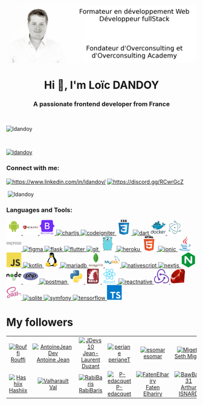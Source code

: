 ![Banner](https://github.com/ldandoy/ldandoy/blob/main/img/ban_github.png)  

<h1 align="center">Hi 👋, I'm Loïc DANDOY</h1>
<h3 align="center">A passionate frontend developer from France</h3>
<br />
<p align="left"> <img src="https://komarev.com/ghpvc/?username=ldandoy&label=Profile%20views&color=0e75b6&style=flat" alt="ldandoy" /> </p>
<br />
<p align="left"> <a href="https://github.com/ryo-ma/github-profile-trophy"><img src="https://github-profile-trophy.vercel.app/?username=ldandoy" alt="ldandoy" /></a> </p>

<h3 align="left">Connect with me:</h3>
<p align="left">
<a href="https://linkedin.com/in/https://www.linkedin.com/in/ldandoy/" target="blank"><img align="center" src="https://image.flaticon.com/icons/png/512/174/174857.png" alt="https://www.linkedin.com/in/ldandoy/" height="30" width="40" /></a>
<a href="https://discord.gg/https://discord.gg/RCwrGcZ" target="blank"><img align="center" src="https://upload.wikimedia.org/wikipedia/fr/thumb/0/05/Discord.svg/1200px-Discord.svg.png" alt="https://discord.gg/RCwrGcZ" height="30" width="40" /></a>
</p>

<p>&nbsp;<img align="center" src="https://github-readme-stats.vercel.app/api?username=ldandoy&show_icons=true&locale=en" alt="ldandoy" /></p>

<h3 align="left">Languages and Tools:</h3>
<p align="left"> <a href="https://developer.android.com" target="_blank"> <img src="https://raw.githubusercontent.com/devicons/devicon/master/icons/android/android-original-wordmark.svg" alt="android" width="40" height="40"/> </a> <a href="https://angular.io" target="_blank"> <img src="https://raw.githubusercontent.com/devicons/devicon/master/icons/angularjs/angularjs-original-wordmark.svg" alt="angularjs" width="40" height="40"/> </a> <a href="https://getbootstrap.com" target="_blank"> <img src="https://raw.githubusercontent.com/devicons/devicon/master/icons/bootstrap/bootstrap-plain-wordmark.svg" alt="bootstrap" width="40" height="40"/> </a> <a href="https://www.chartjs.org" target="_blank"> <img src="https://www.chartjs.org/media/logo-title.svg" alt="chartjs" width="40" height="40"/> </a> <a href="https://codeigniter.com" target="_blank"> <img src="https://cdn.worldvectorlogo.com/logos/codeigniter.svg" alt="codeigniter" width="40" height="40"/> </a> <a href="https://www.w3schools.com/css/" target="_blank"> <img src="https://raw.githubusercontent.com/devicons/devicon/master/icons/css3/css3-original-wordmark.svg" alt="css3" width="40" height="40"/> </a> <a href="https://dart.dev" target="_blank"> <img src="https://www.vectorlogo.zone/logos/dartlang/dartlang-icon.svg" alt="dart" width="40" height="40"/> </a> <a href="https://www.docker.com/" target="_blank"> <img src="https://raw.githubusercontent.com/devicons/devicon/master/icons/docker/docker-original-wordmark.svg" alt="docker" width="40" height="40"/> </a> <a href="https://www.electronjs.org" target="_blank"> <img src="https://raw.githubusercontent.com/devicons/devicon/master/icons/electron/electron-original.svg" alt="electron" width="40" height="40"/> </a> <a href="https://expressjs.com" target="_blank"> <img src="https://raw.githubusercontent.com/devicons/devicon/master/icons/express/express-original-wordmark.svg" alt="express" width="40" height="40"/> </a> <a href="https://www.figma.com/" target="_blank"> <img src="https://www.vectorlogo.zone/logos/figma/figma-icon.svg" alt="figma" width="40" height="40"/> </a> <a href="https://flask.palletsprojects.com/" target="_blank"> <img src="https://www.vectorlogo.zone/logos/pocoo_flask/pocoo_flask-icon.svg" alt="flask" width="40" height="40"/> </a> <a href="https://flutter.dev" target="_blank"> <img src="https://www.vectorlogo.zone/logos/flutterio/flutterio-icon.svg" alt="flutter" width="40" height="40"/> </a> <a href="https://git-scm.com/" target="_blank"> <img src="https://www.vectorlogo.zone/logos/git-scm/git-scm-icon.svg" alt="git" width="40" height="40"/> </a> <a href="https://golang.org" target="_blank"> <img src="https://raw.githubusercontent.com/devicons/devicon/master/icons/go/go-original.svg" alt="go" width="40" height="40"/> </a> <a href="https://heroku.com" target="_blank"> <img src="https://www.vectorlogo.zone/logos/heroku/heroku-icon.svg" alt="heroku" width="40" height="40"/> </a> <a href="https://www.w3.org/html/" target="_blank"> <img src="https://raw.githubusercontent.com/devicons/devicon/master/icons/html5/html5-original-wordmark.svg" alt="html5" width="40" height="40"/> </a> <a href="https://ionicframework.com" target="_blank"> <img src="https://upload.wikimedia.org/wikipedia/commons/d/d1/Ionic_Logo.svg" alt="ionic" width="40" height="40"/> </a> <a href="https://www.java.com" target="_blank"> <img src="https://raw.githubusercontent.com/devicons/devicon/master/icons/java/java-original.svg" alt="java" width="40" height="40"/> </a> <a href="https://developer.mozilla.org/en-US/docs/Web/JavaScript" target="_blank"> <img src="https://raw.githubusercontent.com/devicons/devicon/master/icons/javascript/javascript-original.svg" alt="javascript" width="40" height="40"/> </a> <a href="https://kotlinlang.org" target="_blank"> <img src="https://www.vectorlogo.zone/logos/kotlinlang/kotlinlang-icon.svg" alt="kotlin" width="40" height="40"/> </a> <a href="https://www.linux.org/" target="_blank"> <img src="https://raw.githubusercontent.com/devicons/devicon/master/icons/linux/linux-original.svg" alt="linux" width="40" height="40"/> </a> <a href="https://mariadb.org/" target="_blank"> <img src="https://www.vectorlogo.zone/logos/mariadb/mariadb-icon.svg" alt="mariadb" width="40" height="40"/> </a> <a href="https://www.mongodb.com/" target="_blank"> <img src="https://raw.githubusercontent.com/devicons/devicon/master/icons/mongodb/mongodb-original-wordmark.svg" alt="mongodb" width="40" height="40"/> </a> <a href="https://www.mysql.com/" target="_blank"> <img src="https://raw.githubusercontent.com/devicons/devicon/master/icons/mysql/mysql-original-wordmark.svg" alt="mysql" width="40" height="40"/> </a> <a href="https://nativescript.org/" target="_blank"> <img src="https://raw.githubusercontent.com/detain/svg-logos/780f25886640cef088af994181646db2f6b1a3f8/svg/nativescript.svg" alt="nativescript" width="40" height="40"/> </a> <a href="https://nextjs.org/" target="_blank"> <img src="https://cdn.worldvectorlogo.com/logos/nextjs-3.svg" alt="nextjs" width="40" height="40"/> </a> <a href="https://www.nginx.com" target="_blank"> <img src="https://raw.githubusercontent.com/devicons/devicon/master/icons/nginx/nginx-original.svg" alt="nginx" width="40" height="40"/> </a> <a href="https://nodejs.org" target="_blank"> <img src="https://raw.githubusercontent.com/devicons/devicon/master/icons/nodejs/nodejs-original-wordmark.svg" alt="nodejs" width="40" height="40"/> </a> <a href="https://www.php.net" target="_blank"> <img src="https://raw.githubusercontent.com/devicons/devicon/master/icons/php/php-original.svg" alt="php" width="40" height="40"/> </a> <a href="https://postman.com" target="_blank"> <img src="https://www.vectorlogo.zone/logos/getpostman/getpostman-icon.svg" alt="postman" width="40" height="40"/> </a> <a href="https://www.python.org" target="_blank"> <img src="https://raw.githubusercontent.com/devicons/devicon/master/icons/python/python-original.svg" alt="python" width="40" height="40"/> </a> <a href="https://rubyonrails.org" target="_blank"> <img src="https://raw.githubusercontent.com/devicons/devicon/master/icons/rails/rails-original-wordmark.svg" alt="rails" width="40" height="40"/> </a> <a href="https://reactjs.org/" target="_blank"> <img src="https://raw.githubusercontent.com/devicons/devicon/master/icons/react/react-original-wordmark.svg" alt="react" width="40" height="40"/> </a> <a href="https://reactnative.dev/" target="_blank"> <img src="https://reactnative.dev/img/header_logo.svg" alt="reactnative" width="40" height="40"/> </a> <a href="https://redux.js.org" target="_blank"> <img src="https://raw.githubusercontent.com/devicons/devicon/master/icons/redux/redux-original.svg" alt="redux" width="40" height="40"/> </a> <a href="https://www.ruby-lang.org/en/" target="_blank"> <img src="https://raw.githubusercontent.com/devicons/devicon/master/icons/ruby/ruby-original.svg" alt="ruby" width="40" height="40"/> </a> <a href="https://sass-lang.com" target="_blank"> <img src="https://raw.githubusercontent.com/devicons/devicon/master/icons/sass/sass-original.svg" alt="sass" width="40" height="40"/> </a> <a href="https://www.sqlite.org/" target="_blank"> <img src="https://www.vectorlogo.zone/logos/sqlite/sqlite-icon.svg" alt="sqlite" width="40" height="40"/> </a> <a href="https://symfony.com" target="_blank"> <img src="https://symfony.com/logos/symfony_black_03.svg" alt="symfony" width="40" height="40"/> </a> <a href="https://www.tensorflow.org" target="_blank"> <img src="https://www.vectorlogo.zone/logos/tensorflow/tensorflow-icon.svg" alt="tensorflow" width="40" height="40"/> </a> <a href="https://www.typescriptlang.org/" target="_blank"> <img src="https://raw.githubusercontent.com/devicons/devicon/master/icons/typescript/typescript-original.svg" alt="typescript" width="40" height="40"/> </a> </p>

# My followers  
<!--START_SECTION:top-followers-->
<table>
  <tr>
    <td align="center">  
      <a href="https://github.com/Rouffi">  
        <img src="https://avatars2.githubusercontent.com/u/997354" width="100px;" alt="Rouffi"/>  
      </a>  
      <br />  
      <a href="https://github.com/Rouffi">Rouffi</a>  
    </td>  
    <td align="center">  
      <a href="https://github.com/AntoineJeanDev">  
        <img src="https://avatars2.githubusercontent.com/u/15869562" width="100px;" alt="AntoineJeanDev"/>  
      </a>  
      <br />  
      <a href="https://github.com/AntoineJeanDev">Antoine Jean</a>  
    </td>  
    <td align="center">  
      <a href="https://github.com/JDevs10">  
        <img src="https://avatars2.githubusercontent.com/u/38575954" width="100px;" alt="JDevs10"/>  
      </a>  
      <br />  
      <a href="https://github.com/JDevs10">Jean-Laurent Duzant</a>  
    </td>  
    <td align="center">  
      <a href="https://github.com/periane">  
        <img src="https://avatars2.githubusercontent.com/u/43749891" width="100px;" alt="periane"/>  
      </a>  
      <br />  
      <a href="https://github.com/periane">perianeT</a>  
    </td>  
    <td align="center">  
      <a href="https://github.com/esomar">  
        <img src="https://avatars2.githubusercontent.com/u/10389350" width="100px;" alt="esomar"/>  
      </a>  
      <br />  
      <a href="https://github.com/esomar">esomar</a>  
    </td>  
    <td align="center">  
      <a href="https://github.com/Migeth">  
        <img src="https://avatars2.githubusercontent.com/u/43891849" width="100px;" alt="Migeth"/>  
      </a>  
      <br />  
      <a href="https://github.com/Migeth">Seth Migan</a>  
    </td>  
    <td align="center">  
      <a href="https://github.com/theoesnault">  
        <img src="https://avatars2.githubusercontent.com/u/45945968" width="100px;" alt="theoesnault"/>  
      </a>  
      <br />  
      <a href="https://github.com/theoesnault">Théo Esnault</a>  
    </td>  
  </tr>
  <tr>
    <td align="center">  
      <a href="https://github.com/Hashiix">  
        <img src="https://avatars2.githubusercontent.com/u/57719916" width="100px;" alt="Hashiix"/>  
      </a>  
      <br />  
      <a href="https://github.com/Hashiix">Hashiix</a>  
    </td>  
    <td align="center">  
      <a href="https://github.com/Valharault">  
        <img src="https://avatars2.githubusercontent.com/u/23528017" width="100px;" alt="Valharault"/>  
      </a>  
      <br />  
      <a href="https://github.com/Valharault">Val</a>  
    </td>  
    <td align="center">  
      <a href="https://github.com/RabiBaris">  
        <img src="https://avatars2.githubusercontent.com/u/44058603" width="100px;" alt="RabiBaris"/>  
      </a>  
      <br />  
      <a href="https://github.com/RabiBaris">RabiBaris</a>  
    </td>  
    <td align="center">  
      <a href="https://github.com/P-edacquet">  
        <img src="https://avatars2.githubusercontent.com/u/57719903" width="100px;" alt="P-edacquet"/>  
      </a>  
      <br />  
      <a href="https://github.com/P-edacquet">P-edacquet</a>  
    </td>  
    <td align="center">  
      <a href="https://github.com/FatenElhariry">  
        <img src="https://avatars2.githubusercontent.com/u/28176695" width="100px;" alt="FatenElhariry"/>  
      </a>  
      <br />  
      <a href="https://github.com/FatenElhariry">Faten Elhariry</a>  
    </td>  
    <td align="center">  
      <a href="https://github.com/BawBaw31">  
        <img src="https://avatars2.githubusercontent.com/u/72599313" width="100px;" alt="BawBaw31"/>  
      </a>  
      <br />  
      <a href="https://github.com/BawBaw31">Arthur ISNARD</a>  
    </td>  
    <td align="center">  
      <a href="https://github.com/yacine-21">  
        <img src="https://avatars2.githubusercontent.com/u/61298654" width="100px;" alt="yacine-21"/>  
      </a>  
      <br />  
      <a href="https://github.com/yacine-21">Yacine Lyoubi</a>  
    </td>  
  </tr>
</table>
<!--END_SECTION:top-followers--> 